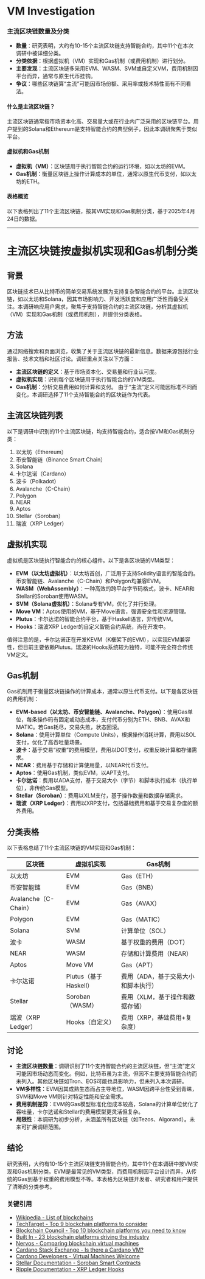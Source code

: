 # VM Investigation

### 主流区块链数量及分类

- **数量**：研究表明，大约有10-15个主流区块链支持智能合约，其中11个在本次调研中被详细分类。
- **分类依据**：根据虚拟机（VM）实现和Gas机制（或费用机制）进行划分。
- **主要发现**：主流区块链多采用EVM、WASM、SVM或自定义VM，费用机制因平台而异，通常与原生代币挂钩。
- **争议**：哪些区块链算“主流”可能因市场份额、采用率或技术特性而有不同看法。

#### 什么是主流区块链？

主流区块链通常指市场资本化高、交易量大或在行业内广泛采用的区块链平台。用户提到的Solana和Ethereum是支持智能合约的典型例子，因此本调研聚焦于类似平台。

#### 虚拟机和Gas机制

- **虚拟机（VM）**：区块链用于执行智能合约的运行环境，如以太坊的EVM。
- **Gas机制**：衡量区块链上操作计算成本的单位，通常以原生代币支付，如以太坊的ETH。

#### 表格概览

以下表格列出了11个主流区块链，按其VM实现和Gas机制分类，基于2025年4月24日的数据。

---

# 主流区块链按虚拟机实现和Gas机制分类

## 背景

区块链技术已从比特币的简单交易系统发展为支持复杂智能合约的平台。主流区块链，如以太坊和Solana，因其市场影响力、开发活跃度和应用广泛性而备受关注。本调研响应用户需求，聚焦于支持智能合约的主流区块链，分析其虚拟机（VM）实现和Gas机制（或费用机制），并提供分类表格。

## 方法

通过网络搜索和页面浏览，收集了关于主流区块链的最新信息。数据来源包括行业报告、技术文档和社区讨论。调研重点关注以下方面：

- **主流区块链的定义**：基于市场资本化、交易量和行业认可度。
- **虚拟机实现**：识别每个区块链用于执行智能合约的VM类型。
- **Gas机制**：分析交易费用如何计算和支付。
  由于“主流”定义可能因标准不同而变化，本调研选择了11个支持智能合约的区块链作为代表。

## 主流区块链列表

以下是调研中识别的11个主流区块链，均支持智能合约，适合按VM和Gas机制分类：

1. 以太坊（Ethereum）
2. 币安智能链（Binance Smart Chain）
3. Solana
4. 卡尔达诺（Cardano）
5. 波卡（Polkadot）
6. Avalanche（C-Chain）
7. Polygon
8. NEAR
9. Aptos
10. Stellar（Soroban）
11. 瑞波（XRP Ledger）

## 虚拟机实现

虚拟机是区块链执行智能合约的核心组件。以下是各区块链的VM类型：

- **EVM（以太坊虚拟机）**：以太坊首创，广泛用于支持Solidity语言的智能合约。币安智能链、Avalanche（C-Chain）和Polygon均兼容EVM。
- **WASM（WebAssembly）**：一种高效的跨平台字节码格式，波卡、NEAR和Stellar的Soroban使用WASM。
- **SVM（Solana虚拟机）**：Solana专有VM，优化了并行处理。
- **Move VM**：Aptos使用的VM，基于Move语言，强调安全性和资源管理。
- **Plutus**：卡尔达诺的智能合约平台，基于Haskell语言，非传统VM。
- **Hooks**：瑞波XRP Ledger的自定义智能合约系统，尚在开发中。

值得注意的是，卡尔达诺正在开发KEVM（K框架下的EVM），以实现EVM兼容性，但目前主要依赖Plutus。瑞波的Hooks系统较为独特，可能不完全符合传统VM定义。

## Gas机制

Gas机制用于衡量区块链操作的计算成本，通常以原生代币支付。以下是各区块链的费用机制：

- **EVM-based（以太坊、币安智能链、Avalanche、Polygon）**：使用Gas单位，每条操作码有固定或动态成本，支付代币分别为ETH、BNB、AVAX和MATIC。若Gas耗尽，交易失败，状态回滚。
- **Solana**：使用计算单位（Compute
  Units），根据操作消耗计算，费用以SOL支付，优化了高吞吐量场景。
- **波卡**：基于交易“权重”的费用模型，费用以DOT支付，权重反映计算和存储需求。
- **NEAR**：费用基于存储和计算使用量，以NEAR代币支付。
- **Aptos**：使用Gas机制，类似EVM，以APT支付。
- **卡尔达诺**：费用以ADA支付，基于交易大小（字节）和脚本执行成本（执行单位），非传统Gas模型。
- **Stellar（Soroban）**：费用以XLM支付，基于操作数量和数据存储需求。
- **瑞波（XRP
  Ledger）**：费用以XRP支付，包括基础费用和基于交易复杂度的额外费用。

## 分类表格

以下表格总结了11个主流区块链的VM实现和Gas机制：

| **区块链**           | **虚拟机实现**        | **Gas机制**                         |
| -------------------- | --------------------- | ----------------------------------- |
| 以太坊               | EVM                   | Gas（ETH）                          |
| 币安智能链           | EVM                   | Gas（BNB）                          |
| Avalanche（C-Chain） | EVM                   | Gas（AVAX）                         |
| Polygon              | EVM                   | Gas（MATIC）                        |
| Solana               | SVM                   | 计算单位（SOL）                     |
| 波卡                 | WASM                  | 基于权重的费用（DOT）               |
| NEAR                 | WASM                  | 存储和计算费用（NEAR）              |
| Aptos                | Move VM               | Gas（APT）                          |
| 卡尔达诺             | Plutus（基于Haskell） | 费用（ADA，基于交易大小和脚本执行） |
| Stellar              | Soroban（WASM）       | 费用（XLM，基于操作和数据存储）     |
| 瑞波（XRP Ledger）   | Hooks（自定义）       | 费用（XRP，基础费用+复杂度）        |

## 讨论

- **主流区块链数量**：调研识别了11个支持智能合约的主流区块链，但“主流”定义可能因市场动态而变化。例如，比特币虽为主流，但因不主要支持智能合约而未列入。其他区块链如Tron、EOS可能也具影响力，但未列入本次调研。
- **VM多样性**：EVM因其成熟生态而占主导地位，WASM因跨平台性受到青睐，SVM和Move
  VM则针对特定性能和安全需求。
- **费用机制差异**：EVM的Gas模型标准化但成本较高，Solana的计算单位优化了吞吐量，卡尔达诺和Stellar的费用模型更灵活但复杂。
- **局限性**：本调研为初步分析，未涵盖所有区块链（如Tezos、Algorand）。未来可扩展调研范围。

## 结论

研究表明，大约有10-15个主流区块链支持智能合约，其中11个在本调研中按VM实现和Gas机制分类。EVM是最常见的VM类型，而费用机制因平台设计而异，从传统的Gas到基于权重的费用模型不等。本表格为区块链开发者、研究者和用户提供了清晰的分类参考。

### 关键引用

- [Wikipedia - List of blockchains](https://en.wikipedia.org/wiki/List_of_blockchains)
- [TechTarget - Top 9 blockchain platforms to consider](https://www.techtarget.com/searchcio/feature/Top-9-blockchain-platforms-to-consider)
- [Blockchain Council - Top 10 blockchain platforms you need to know](https://www.blockchain-council.org/blockchain/top-10-blockchain-platforms-you-need-to-know-about/)
- [Built In - 23 blockchain platforms driving the industry](https://builtin.com/blockchain/blockchain-platforms)
- [Nervos - Comparing blockchain virtual machines](https://www.nervos.org/knowledge-base/comparing_blockchain_virtual_machines)
- [Cardano Stack Exchange - Is there a Cardano VM?](https://cardano.stackexchange.com/questions/8695/is-there-a-cardano-vm)
- [Cardano Developers - Virtual Machines Welcome](https://developers.cardano.org/en/virtual-machines/welcome/)
- [Stellar Documentation - Soroban Smart Contracts](https://soroban.stellar.org/)
- [Ripple Documentation - XRP Ledger Hooks](https://xrpl.org/hooks.html)

